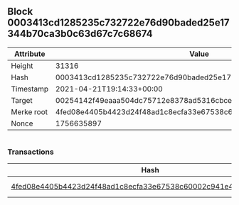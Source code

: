 ## Block 0003413cd1285235c732722e76d90baded25e17344b70ca3b0c63d67c7c68674

Attribute | Value
--- | ---
Height | 31316
Hash | 0003413cd1285235c732722e76d90baded25e17344b70ca3b0c63d67c7c68674
Timestamp | 2021-04-21T19:14:33+00:00
Target | 00254142f49eaaa504dc75712e8378ad5316cbcead634704b3734b6271167cc4
Merke root | 4fed08e4405b4423d24f48ad1c8ecfa33e67538c60002c941e44fa106e0926bb
Nonce | 1756635897

```

```

### Transactions

Hash | Amount
--- | ---
[4fed08e4405b4423d24f48ad1c8ecfa33e67538c60002c941e44fa106e0926bb](4fed08e4405b4423d24f48ad1c8ecfa33e67538c60002c941e44fa106e0926bb.md) | 10.00000000 SKEPTI 

